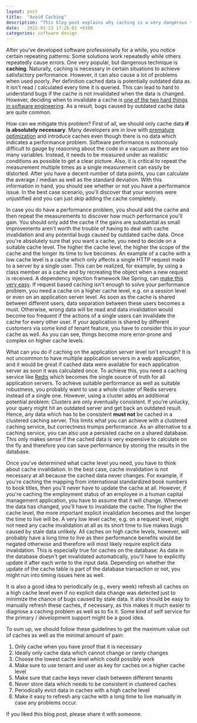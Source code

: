 ```yaml
---
layout: post
title:  "Avoid Caching"
description: "This blog post explains why caching is a very dangerous technique which is often overused in software."
date:   2022-01-23 17:26:01 +0100
categories: software design
---
```

After you've developed software professionally for a while, you notice certain repeating patterns: Some solutions work repeatedly while others repeatedly cause errors. One very popular, but dangerous technique is **caching**. Naturally, caching is necessary in certain situations to achieve satisfactory performance. However, it can also cause a lot of problems when used poorly. Per definition cached data is potentially outdated data as it isn't read / calculated every time it is queried. This can lead to hard to understand bugs if the cache is not invalidated when the data is changed. However, deciding when to invalidate a cache is [one of the two hard things in software engineering](https://www.martinfowler.com/bliki/TwoHardThings.html). As a result, bugs caused by outdated cache data are quite common. 

How can we mitigate this problem? First of all, we should only cache data **if is absolutely necessary**. Many developers are in love with [premature optimization](https://dl.acm.org/doi/pdf/10.1145/1569886.1513451) and introduce caches even though there is no data which indicates a performance problem. Software performance is notoriously difficult to gauge by reasoning about the code in a vacuum as there are too many variables. Instead, it needs to be measured under as realistic conditions as possible to get a clear picture. Also, it is critical to repeat the measurement multiple times as a single measurement can easily be distorted. After you have a decent number of data points, you can calculate the average / median as well as the standard deviation. With this information in hand, you should see whether or not you have a performance issue. In the best case scenario, you'll discover that your worries were unjustified and you can just skip adding the cache completely.

In case you do have a performance problem, you should add the cache and then repeat the measurements to discover how much performance you'll gain. You should only add the cache if the gains are substantial as small improvements aren't worth the trouble of having to deal with cache invalidation and any potential bugs caused by outdated cache data. Once you're absolutely sure that you want a cache, you need to decide on a suitable cache level. The higher the cache level, the higher the scope of the cache and the longer its time to live becomes. An example of a cache with a low cache level is a cache which only affects a single HTTP request made to a server by a single user. This can be realized, for example, by using a class member as a cache and by recreating the object when a new request is received. A dependency injection framework like Spring, can [make this very easy](https://docs.spring.io/spring-framework/docs/current-SNAPSHOT/reference/html/core.html#beans-factory-scopes-request). If request based caching isn't enough to solve your performance problem, you need a cache on a higher cache level, e.g. on a session level or even on an application server level. As soon as the cache is shared between different users, data separation between these users becomes a must. Otherwise, wrong data will be read and data invalidation would become too frequent if the actions of a single users can invalidate the cache for every other user. If your application is shared by different customers via some kind of tenant feature, you have to consider this in your cache as well. As you can see, things become more error-prone and complex on higher cache levels.

What can you do if caching on the application server level isn't enough? It is not uncommon to have multiple application servers in a web application, and it would be great if cached data were available for each application server as soon it was calculated once. To achieve this, you need a caching service like [Redis](https://redis.io/) which becomes the single source of truth for all application servers. To achieve suitable performance as well as suitable robustness, you probably want to use a whole cluster of Redis servers instead of a single one. However, using a cluster adds an additional potential problem: Clusters are only eventually consistent. If you're unlucky, your query might hit an outdated server and get back an outdated result. Hence, any data which has to be consistent **must not** be cached in a clustered caching server. This limits what you can achieve with a clustered caching service, but correctness trumps performance. As an alternative to a caching service, you can also use a persisted cache on a shared database. This only makes sense if the cached data is very expensive to calculate on the fly and therefore you can save performance by storing the results in the database.

Once you've determined what cache level you need, you have to think about cache invalidation. In the best case, cache invalidation is not necessary at all because the cached data never changes. For example, if you're caching the mapping from international standardized book numbers to book titles, then you'll never have to update the cache at all. However, if you're caching the employment status of an employee in a human capital management application, you have to assume that it will change. Whenever the data has changed, you'll have to invalidate the cache. The higher the cache level, the more important explicit invalidation becomes and the longer the time to live will be. A very low level cache, e.g. on a request level, might not need any cache invalidation at all as its short time to live makes bugs caused by stale data unlikely. All caches on high cache levels, however, will probably have a long time to live as their performance benefits would be negated otherwise and therefore will most likely require explicit data invalidation. This is especially true for caches on the database: As data in the database doesn't get invalidated automatically, you'll have to explicitly update it after each write to the input data. Depending on whether the update of the cache table is part of the database transaction or not, you might run into timing issues here as well. 

It is also a good idea to periodically (e.g., every week) refresh all caches on a high cache level even if no explicit data change was detected just to minimize the chance of bugs caused by stale data. It also should be easy to manually refresh these caches, if necessary, as this makes it much easier to diagnose a caching problem as well as to fix it. Some kind of self service for the primary / development support might be a good idea.

To sum up, we should follow these guidelines to get the maximum value out of caches as well as the minimal amount of pain:

1. Only cache when you have proof that it is necessary
2. Ideally only cache data which cannot change or rarely changes
3. Choose the lowest cache level which could possibly work
4. Make sure to use tenant and user as key for caches on a higher cache level
5. Make sure that cache keys never clash between different tenants
6. Never store data which needs to be consistent in clustered caches
7. Periodically evict data in caches with a high cache level
8. Make it easy to refresh any cache with a long time to live manually in case any problems occur. 

If you liked this blog post, please share it with someone.